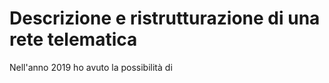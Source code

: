# Descrizione e ristrutturazione di una rete telematica

Nell'anno 2019 ho avuto la possibilità di 
<!--stackedit_data:
eyJoaXN0b3J5IjpbMjA5MTIzMDEyOSwtMjA4ODc0NjYxMl19
-->